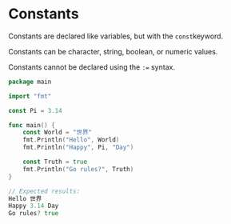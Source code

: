 # Constants

Constants are declared like variables, but with the `const`keyword.

Constants can be character, string, boolean, or numeric values.

Constants cannot be declared using the `:=` syntax.

```go
package main

import "fmt"

const Pi = 3.14

func main() {
	const World = "世界"
	fmt.Println("Hello", World)
	fmt.Println("Happy", Pi, "Day")

	const Truth = true
	fmt.Println("Go rules?", Truth)
}

// Expected results:
Hello 世界
Happy 3.14 Day
Go rules? true
```



